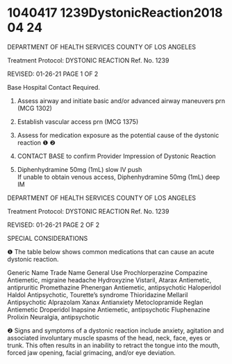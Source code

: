 # 1040417 1239DystonicReaction2018 04 24

DEPARTMENT OF HEALTH SERVICES 
COUNTY OF LOS ANGELES 
 
Treatment Protocol: DYSTONIC REACTION Ref. No. 1239 
 
 
 
 
 
 
REVISED: 01-26-21 PAGE 1 OF 2 
 
Base Hospital Contact Required. 
 
1. Assess airway and initiate basic and/or advanced airway maneuvers prn (MCG 1302) 
 
2.   Establish vascular access prn (MCG 1375) 
 
3.   Assess for medication exposure as the potential cause of the dystonic reaction 
❶ ❷ 
 
4. CONTACT BASE to confirm Provider Impression of Dystonic Reaction 
  
5. Diphenhydramine 50mg (1mL) slow IV push  
If unable to obtain venous access, Diphenhydramine 50mg (1mL) deep IM 
 
 
  

DEPARTMENT OF HEALTH SERVICES 
COUNTY OF LOS ANGELES 
 
Treatment Protocol: DYSTONIC REACTION Ref. No. 1239 
 
 
 
 
 
 
REVISED: 01-26-21 PAGE 2 OF 2 
 
SPECIAL CONSIDERATIONS 
 
❶   The table below shows common medications that can cause an acute dystonic reaction.  
 
Generic Name Trade Name General Use 
Prochlorperazine  Compazine Antiemetic, migraine headache 
Hydroxyzine Vistaril, Atarax Antiemetic, antipruritic 
Promethazine Phenergan Antiemetic, antipsychotic 
Haloperidol Haldol Antipsychotic, Tourette’s syndrome 
Thioridazine Mellaril Antipsychotic 
Alprazolam Xanax Antianxiety 
Metoclopramide Reglan Antiemetic 
Droperidol Inapsine Antiemetic, antipsychotic 
Fluphenazine                       Prolixin                       Neuralgia,                       antipsychotic                       
 
  
❷   Signs and symptoms of a dystonic reaction include anxiety, agitation and associated involuntary 
muscle spasms of the head, neck, face, eyes or trunk. This often results in an inability to retract the 
tongue into the mouth, forced jaw opening, facial grimacing, and/or eye deviation.
